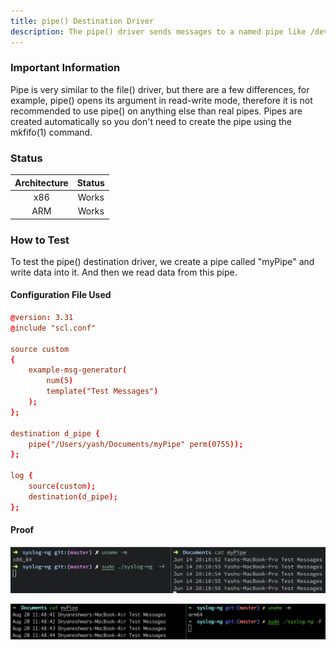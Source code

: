 ```yaml
---
title: pipe() Destination Driver
description: The pipe() driver sends messages to a named pipe like /dev/xconsole.
---
```


### Important Information

Pipe is very similar to the file() driver, but there are a few differences, for example, pipe() opens its argument in read-write mode, therefore it is not recommended to use pipe() on anything else than real pipes. Pipes are created automatically so you don't need to create the pipe using the mkfifo(1) command.

### Status

| Architecture | Status |
| :----------: | :----: |
|      x86     |  Works |
|      ARM     |  Works |

### How to Test

To test the pipe() destination driver, we create a pipe called "myPipe" and write data into it. And then we read data from this pipe.

#### Configuration File Used

```conf
@version: 3.31
@include "scl.conf"

source custom
{
    example-msg-generator(
        num(5)
        template("Test Messages")
    );
};

destination d_pipe { 
    pipe("/Users/yash/Documents/myPipe" perm(0755)); 
};

log {
    source(custom);
    destination(d_pipe);
};
```

#### Proof

![pipe() destination driver tested on macOS (x86)](</assets/images/Screenshot 2021-06-14 at 8.11.19 PM.png>)

![pipe() destination driver tested on macOS (ARM)](</assets/images/Screen Shot 2021-08-20 at 11.49.12 AM.png>)
